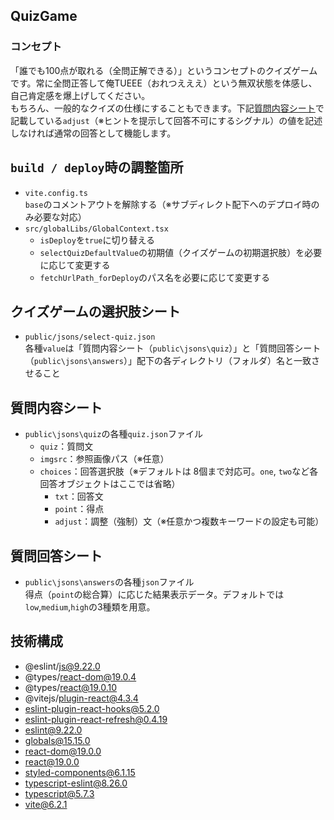 ## QuizGame
### コンセプト
「誰でも100点が取れる（全問正解できる）」というコンセプトのクイズゲームです。常に全問正答して俺TUEEE（おれつえええ）という無双状態を体感し、自己肯定感を爆上げしてください。<br>
もちろん、一般的なクイズの仕様にすることもできます。下記[質問内容シート](#質問内容シート)で記載している`adjust`（※ヒントを提示して回答不可にするシグナル）の値を記述しなければ通常の回答として機能します。

## `build / deploy`時の調整箇所
- `vite.config.ts`<br>`base`のコメントアウトを解除する（※サブディレクト配下へのデプロイ時のみ必要な対応）
- `src/globalLibs/GlobalContext.tsx`
  - `isDeploy`を`true`に切り替える
  - `selectQuizDefaultValue`の初期値（クイズゲームの初期選択肢）を必要に応じて変更する
  - `fetchUrlPath_forDeploy`のパス名を必要に応じて変更する

## クイズゲームの選択肢シート
- `public/jsons/select-quiz.json`<br>
各種`value`は「質問内容シート（`public\jsons\quiz`）」と「質問回答シート（`public\jsons\answers`）」配下の各ディレクトリ（フォルダ）名と一致させること

## 質問内容シート
- `public\jsons\quiz`の各種`quiz.json`ファイル
  - `quiz`：質問文
  - `imgsrc`：参照画像パス（※任意）
  - `choices`：回答選択肢（※デフォルトは 8個まで対応可。`one`, `two`など各回答オブジェクトはここでは省略）
    - `txt`：回答文
    - `point`：得点
    - `adjust`：調整（強制）文（※任意かつ複数キーワードの設定も可能）

## 質問回答シート
- `public\jsons\answers`の各種`json`ファイル<br>
得点（`point`の総合算）に応じた結果表示データ。デフォルトでは`low`,`medium`,`high`の3種類を用意。

## 技術構成
- @eslint/js@9.22.0
- @types/react-dom@19.0.4
- @types/react@19.0.10
- @vitejs/plugin-react@4.3.4
- eslint-plugin-react-hooks@5.2.0
- eslint-plugin-react-refresh@0.4.19
- eslint@9.22.0
- globals@15.15.0
- react-dom@19.0.0
- react@19.0.0
- styled-components@6.1.15
- typescript-eslint@8.26.0
- typescript@5.7.3
- vite@6.2.1
